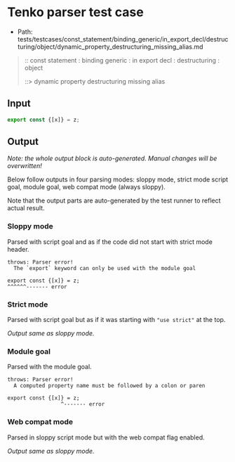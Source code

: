 # Tenko parser test case

- Path: tests/testcases/const_statement/binding_generic/in_export_decl/destructuring/object/dynamic_property_destructuring_missing_alias.md

> :: const statement : binding generic : in export decl : destructuring : object
>
> ::> dynamic property destructuring missing alias

## Input

`````js
export const {[x]} = z;
`````

## Output

_Note: the whole output block is auto-generated. Manual changes will be overwritten!_

Below follow outputs in four parsing modes: sloppy mode, strict mode script goal, module goal, web compat mode (always sloppy).

Note that the output parts are auto-generated by the test runner to reflect actual result.

### Sloppy mode

Parsed with script goal and as if the code did not start with strict mode header.

`````
throws: Parser error!
  The `export` keyword can only be used with the module goal

export const {[x]} = z;
^^^^^^------- error
`````

### Strict mode

Parsed with script goal but as if it was starting with `"use strict"` at the top.

_Output same as sloppy mode._

### Module goal

Parsed with the module goal.

`````
throws: Parser error!
  A computed property name must be followed by a colon or paren

export const {[x]} = z;
                 ^------- error
`````


### Web compat mode

Parsed in sloppy script mode but with the web compat flag enabled.

_Output same as sloppy mode._
